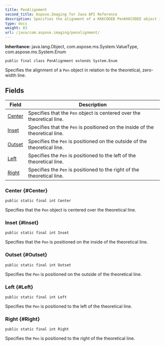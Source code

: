 ```yaml
---
title: PenAlignment
second_title: Aspose.Imaging for Java API Reference
description: Specifies the alignment of a KKKCODEB PenKKKCODEE object in relation to the theoretical zero-width line.
type: docs
weight: 83
url: /java/com.aspose.imaging/penalignment/
---
```

**Inheritance:**
java.lang.Object, com.aspose.ms.System.ValueType, com.aspose.ms.System.Enum
```
public final class PenAlignment extends System.Enum
```

Specifies the alignment of a `Pen` object in relation to the theoretical, zero-width line.
## Fields

| Field | Description |
| --- | --- |
| [Center](#Center) | Specifies that the `Pen` object is centered over the theoretical line. |
| [Inset](#Inset) | Specifies that the `Pen` is positioned on the inside of the theoretical line. |
| [Outset](#Outset) | Specifies the `Pen` is positioned on the outside of the theoretical line. |
| [Left](#Left) | Specifies the `Pen` is positioned to the left of the theoretical line. |
| [Right](#Right) | Specifies the `Pen` is positioned to the right of the theoretical line. |
### Center {#Center}
```
public static final int Center
```


Specifies that the `Pen` object is centered over the theoretical line.

### Inset {#Inset}
```
public static final int Inset
```


Specifies that the `Pen` is positioned on the inside of the theoretical line.

### Outset {#Outset}
```
public static final int Outset
```


Specifies the `Pen` is positioned on the outside of the theoretical line.

### Left {#Left}
```
public static final int Left
```


Specifies the `Pen` is positioned to the left of the theoretical line.

### Right {#Right}
```
public static final int Right
```


Specifies the `Pen` is positioned to the right of the theoretical line.

